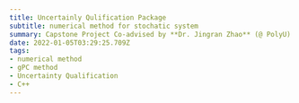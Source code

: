 ```yaml
---
title: Uncertainly Qulification Package
subtitle: numerical method for stochatic system
summary: Capstone Project Co-advised by **Dr. Jingran Zhao** (@ PolyU) & **Mr. Stephen Choi** (@ LORA Technologies)
date: 2022-01-05T03:29:25.709Z
tags: 
- numerical method
- gPC method
- Uncertainty Qualification
- C++
---
```

